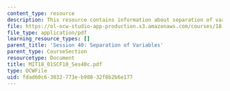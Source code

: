 ```yaml
---
content_type: resource
description: This resource contains information about separation of variables.
file: https://ol-ocw-studio-app-production.s3.amazonaws.com/courses/18-01sc-single-variable-calculus-fall-2010/fdad60c63032773eb98832f8b2b6e177_MIT18_01SCF10_Ses40c.pdf
file_type: application/pdf
learning_resource_types: []
parent_title: 'Session 40: Separation of Variables'
parent_type: CourseSection
resourcetype: Document
title: MIT18_01SCF10_Ses40c.pdf
type: OCWFile
uid: fdad60c6-3032-773e-b988-32f8b2b6e177
---
```

